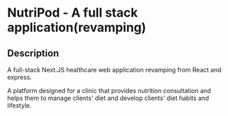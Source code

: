 # NutriPod - A full stack application(revamping)

## Description

A full-stack Next.JS healthcare web application revamping from React and express.

A platform designed for a clinic that provides nutrition consultation and helps them to manage clients' diet and develop clients' diet habits and lifestyle.
